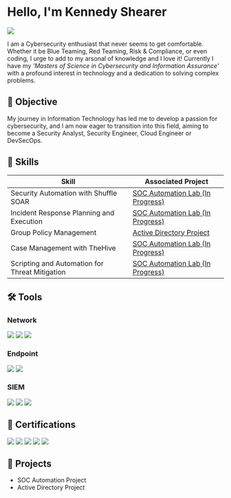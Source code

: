 # Hello, I'm Kennedy Shearer
<a href="https://www.linkedin.com/in/kennedyshearer"><img src="https://img.shields.io/badge/-LinkedIn-0072b1?&style=for-the-badge&logo=linkedin&logoColor=white" /></a>

I am a Cybersecurity enthusiast that never seems to get comfortable. Whether it be Blue Teaming, Red Teaming, Risk & Compliance, or even coding, I urge to add to my arsonal of knowledge and I love it! Currently I have my <em>'Masters of Science in Cybersecurity and Information Assurance'</em> with a profound interest in technology and a dedication to solving complex problems.

## 🌱 Objective

My journey in Information Technology has led me to develop a passion for cybersecurity, and I am now eager to transition into this field, aiming to become a Security Analyst, Security Engineer, Cloud Engineer or DevSecOps.

## 💪 Skills

| Skill                                         | Associated Project         |
|-----------------------------------------------|----------------------------|
| Security Automation with Shuffle SOAR         | <a href="https://github.com/kennedyshearer/SOC-Automation-Project">SOC Automation Lab (In Progress)|
| Incident Response Planning and Execution      | <a href="https://github.com/kennedyshearer/SOC-Automation-Project">SOC Automation Lab (In Progress)|
| Group Policy Management                       | <a href="https://github.com/kennedyshearer/Active-Directory-Project">Active Directory Project|
| Case Management with TheHive                  | <a href="https://github.com/kennedyshearer/SOC-Automation-Project">SOC Automation Lab (In Progress)|
| Scripting and Automation for Threat Mitigation | <a href="https://github.com/kennedyshearer/SOC-Automation-Project">SOC Automation Lab (In Progress)|

## 🛠️ Tools

### Network
<div>
    <img src="https://img.shields.io/badge/-Wireshark-1679A7?&style=for-the-badge&logo=Wireshark&logoColor=white" />
    <img src="https://img.shields.io/badge/-Suricata-EF3B2D?&style=for-the-badge&logo=Suricata&logoColor=white" />
    <img src="https://img.shields.io/badge/-Zeek-777BB4?&style=for-the-badge&logo=Zeek&logoColor=white" />
</div>

### Endpoint
<div>
    <img src="https://img.shields.io/badge/-Microsoft_Defender_for_Endpoint-00A4EF?&style=for-the-badge&logo=Microsoft&logoColor=white" />
    <img src="https://img.shields.io/badge/-Velociraptor-4B275F?&style=for-the-badge&logo=Velociraptor&logoColor=white" />
</div>

### SIEM
<div>
    <img src="https://img.shields.io/badge/-Microsoft_Sentinel-0078D4?&style=for-the-badge&logo=Microsoft&logoColor=white" />
    <img src="https://img.shields.io/badge/-Splunk-000000?&style=for-the-badge&logo=Splunk&logoColor=white" />
    <img src="https://img.shields.io/badge/-Elastic-005571?&style=for-the-badge&logo=Elastic&logoColor=white" />
</div>

## 📝 Certifications

<div>
<a href="https://www.credly.com/badges/56e03886-0556-435f-9576-8a804a39a75b/public_url"><img src="https://img.shields.io/badge/-Pentest%2B-FF0000?style=for-the-badge&logo=CompTIA&logoColor=white" /></a>
<a href="https://www.credly.com/badges/766bfb5f-88e8-4e52-894f-8ac25e89d812/public_url"><img src="https://img.shields.io/badge/-CySA%2B-006400?&style=for-the-badge&logo=CompTIA&logoColor=white" /></a>
<a href="https://www.credly.com/badges/df3c261f-d766-4504-b622-15150b495695/public_url"><img src="https://img.shields.io/badge/-Security%2B-FF8000?&style=for-the-badge&logo=CompTIA&logoColor=white" /></a>
<a href="https://www.credly.com/badges/3ee76336-39a9-40a7-82b1-705a457a5a2d/public_url"><img src="https://img.shields.io/badge/-Network%2B-007ACC?&style=for-the-badge&logo=CompTIA&logoColor=white" /></a>
<a href="https://www.credly.com/badges/4e4d90cc-f2d0-4b5d-8ab9-cefe4d32044b/public_url"><img src="https://img.shields.io/badge/-Google%20Cybersecurity%20Professional-000080?&style=for-the-badge&logo=Google&logoColor=white" /></a>
</div>

## 🚧 Projects
- SOC Automation Project
- Active Directory Project
